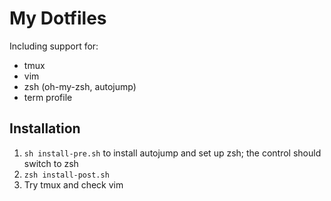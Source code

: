 # My Dotfiles

Including support for:

- tmux
- vim
- zsh (oh-my-zsh, autojump)
- term profile

## Installation

1. `sh install-pre.sh` to install autojump and set up zsh; the control should switch to zsh
2. `zsh install-post.sh`
3. Try tmux and check vim

